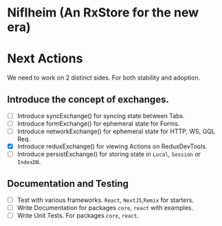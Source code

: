 # Niflheim (An RxStore for the new era)

# Next Actions

We need to work on 2 distinct sides. For both stability and adoption.

## Introduce the concept of exchanges.

- [ ] Introduce syncExchange() for syncing state between Tabs.
- [ ] Introduce formExchange() for ephemeral state for Forms.
- [ ] Introduce networkExchange() for ephemeral state for HTTP, WS, GQL Req.
- [x] Introduce reduxExchange() for viewing Actions on ReduxDevTools.
- [ ] Introduce persistExchange() for storing state in `Local`, `Session` or `IndexDB`.

## Documentation and Testing

- [ ] Test with various frameworks. `React`, `NextJS`,`Remix` for starters.
- [ ] Write Documentation for packages `core`, `react` with examples.
- [ ] Write Unit Tests. For packages `core`, `react`.
